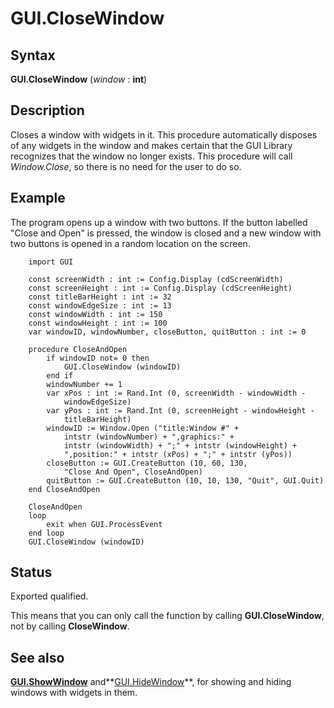 
# GUI.CloseWindow

## Syntax
**GUI.CloseWindow** (_window_ : **int**)

## Description
Closes a window with widgets in it. This procedure automatically disposes of any widgets in the window and makes certain that the GUI Library recognizes that the window no longer exists. This procedure will call _Window.Close_, so there is no need for the user to do so.


## Example
The program opens up a window with two buttons. If the button labelled "Close and Open" is pressed, the window is closed and a new window with two buttons is opened in a random location on the screen.



        import GUI
        
        const screenWidth : int := Config.Display (cdScreenWidth)
        const screenHeight : int := Config.Display (cdScreenHeight)
        const titleBarHeight : int := 32
        const windowEdgeSize : int := 13
        const windowWidth : int := 150
        const windowHeight : int := 100
        var windowID, windowNumber, closeButton, quitButton : int := 0
        
        procedure CloseAndOpen
            if windowID not= 0 then
                GUI.CloseWindow (windowID)
            end if
            windowNumber += 1
            var xPos : int := Rand.Int (0, screenWidth - windowWidth -
                windowEdgeSize)
            var yPos : int := Rand.Int (0, screenHeight - windowHeight - 
                titleBarHeight)
            windowID := Window.Open ("title:Window #" + 
                intstr (windowNumber) + ",graphics:" + 
                intstr (windowWidth) + ";" + intstr (windowHeight) +
                ",position:" + intstr (xPos) + ";" + intstr (yPos))
            closeButton := GUI.CreateButton (10, 60, 130, 
                "Close And Open", CloseAndOpen)
            quitButton := GUI.CreateButton (10, 10, 130, "Quit", GUI.Quit)
        end CloseAndOpen
        
        CloseAndOpen
        loop
            exit when GUI.ProcessEvent
        end loop
        GUI.CloseWindow (windowID)
## Status
Exported qualified.

This means that you can only call the function by calling **GUI.CloseWindow**, not by calling **CloseWindow**.


## See also
**[GUI.ShowWindow](gui_showwindow.html)** and**[GUI.HideWindow](gui_hidewindow.html)**, for showing and hiding windows with widgets in them.

